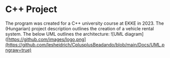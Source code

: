 # C++ Project

The program was created for a C++ university course at EKKE in 2023.  The (Hungarian) project description outlines the creation of a vehicle rental system. The below UML outlines the architecture:
![UML diagram]([https://github.com/images/logo.png](https://github.com/lesheidrich/CplusplusBeadando/blob/main/Docs/UML.pngraw=true)


